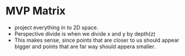 # MVP Matrix

- project everything in to 2D space.
- Perspective divide is when we divide x and y by depth(z)
- This makes sense, since points that are closer to us should appear bigger and points that are far way should appera smaller.
